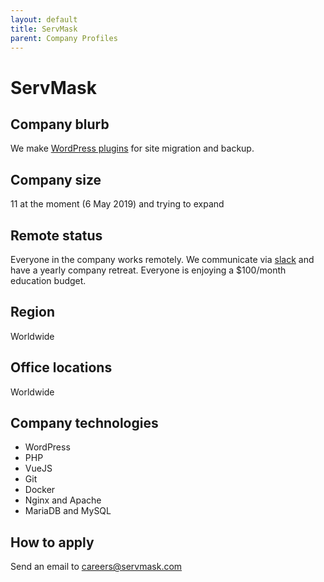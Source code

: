 ```yaml
---
layout: default
title: ServMask
parent: Company Profiles
---
```


# ServMask

## Company blurb

We make [WordPress plugins](https://wordpress.org/plugins/all-in-one-wp-migration/) for site migration and backup.

## Company size

11 at the moment (6 May 2019) and trying to expand

## Remote status

Everyone in the company works remotely. We communicate via [slack](https://www.slack.com) and have a yearly company retreat. Everyone is enjoying a $100/month education budget.

## Region

Worldwide

## Office locations

Worldwide

## Company technologies

* WordPress
* PHP
* VueJS
* Git
* Docker
* Nginx and Apache
* MariaDB and MySQL

## How to apply

Send an email to careers@servmask.com
